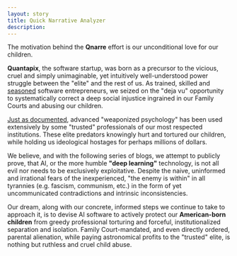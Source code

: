 ```yaml
---
layout: story
title: Quick Narrative Analyzer
description: 
---
```


The motivation behind the **Qnarre** effort is our unconditional love for our children.

**Quantapix**, the software startup, was born as a precursor to the vicious, cruel and simply unimaginable, yet intuitively well-understood power struggle between the "elite" and the rest of us. As trained, skilled and [seasoned](https://www.wsj.com/articles/SB946999518430826810) software entrepreneurs, we seized on the "deja vu" opportunity to systematically correct a deep social injustice ingrained in our Family Courts and abusing our children.

[Just as documented](https://femfas.net), advanced "weaponized psychology" has been used extensively by some "trusted" professionals of our most respected institutions. These elite predators knowingly hurt and tortured our children, while holding us ideological hostages for perhaps millions of dollars.

We believe, and with the following series of blogs, we attempt to publicly prove, that AI, or the more humble **"deep learning"** technology, is not all evil nor needs to be exclusively exploitative. Despite the naive, uninformed and irrational fears of the inexperienced, "the enemy is within" in all tyrannies (e.g. fascism, communism, etc.) in the form of yet uncommunicated contradictions and intrinsic inconsistencies.

Our dream, along with our concrete, informed steps we continue to take to approach it, is to devise AI software to actively protect our **American-born children** from greedy professional torturing and forceful, institutionalized separation and isolation. Family Court-mandated, and even directly ordered, parental alienation, while paying astronomical profits to the "trusted" elite, is nothing but ruthless and cruel child abuse.
